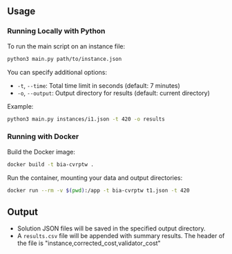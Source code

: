 ## Usage

### Running Locally with Python

To run the main script on an instance file:

```bash
python3 main.py path/to/instance.json
```

You can specify additional options:

- `-t`, `--time`: Total time limit in seconds (default: 7 minutes)
- `-o`, `--output`: Output directory for results (default: current directory)

Example:

```bash
python3 main.py instances/i1.json -t 420 -o results
```

### Running with Docker

Build the Docker image:

```bash
docker build -t bia-cvrptw .
```

Run the container, mounting your data and output directories:

```bash
docker run --rm -v $(pwd):/app -t bia-cvrptw t1.json -t 420
```
## Output

- Solution JSON files will be saved in the specified output directory.
- A `results.csv` file will be appended with summary results. The header of the file is "instance,corrected_cost,validator_cost"
